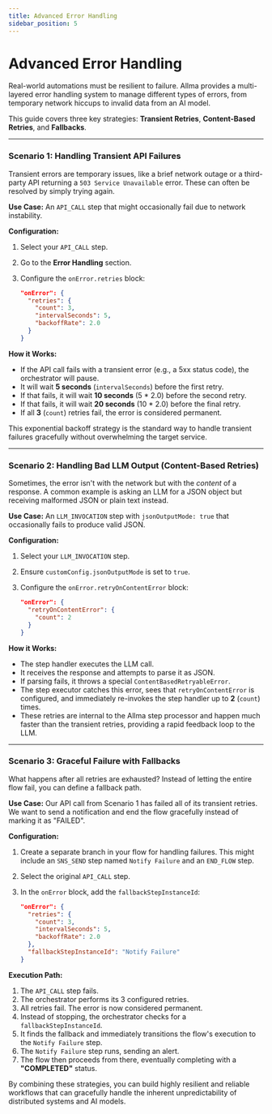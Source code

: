 ```yaml
---
title: Advanced Error Handling
sidebar_position: 5
---
```


# Advanced Error Handling

Real-world automations must be resilient to failure. Allma provides a multi-layered error handling system to manage different types of errors, from temporary network hiccups to invalid data from an AI model.

This guide covers three key strategies: **Transient Retries**, **Content-Based Retries**, and **Fallbacks**.

---

### Scenario 1: Handling Transient API Failures

Transient errors are temporary issues, like a brief network outage or a third-party API returning a `503 Service Unavailable` error. These can often be resolved by simply trying again.

**Use Case:** An `API_CALL` step that might occasionally fail due to network instability.

**Configuration:**

1.  Select your `API_CALL` step.
2.  Go to the **Error Handling** section.
3.  Configure the `onError.retries` block:

    ```json
    "onError": {
      "retries": {
        "count": 3,
        "intervalSeconds": 5,
        "backoffRate": 2.0
      }
    }
    ```

**How it Works:**
-   If the API call fails with a transient error (e.g., a 5xx status code), the orchestrator will pause.
-   It will wait **5 seconds** (`intervalSeconds`) before the first retry.
-   If that fails, it will wait **10 seconds** (5 * 2.0) before the second retry.
-   If that fails, it will wait **20 seconds** (10 * 2.0) before the final retry.
-   If all **3** (`count`) retries fail, the error is considered permanent.

This exponential backoff strategy is the standard way to handle transient failures gracefully without overwhelming the target service.

---

### Scenario 2: Handling Bad LLM Output (Content-Based Retries)

Sometimes, the error isn't with the network but with the *content* of a response. A common example is asking an LLM for a JSON object but receiving malformed JSON or plain text instead.

**Use Case:** An `LLM_INVOCATION` step with `jsonOutputMode: true` that occasionally fails to produce valid JSON.

**Configuration:**

1.  Select your `LLM_INVOCATION` step.
2.  Ensure `customConfig.jsonOutputMode` is set to `true`.
3.  Configure the `onError.retryOnContentError` block:

    ```json
    "onError": {
      "retryOnContentError": {
        "count": 2
      }
    }
    ```

**How it Works:**
-   The step handler executes the LLM call.
-   It receives the response and attempts to parse it as JSON.
-   If parsing fails, it throws a special `ContentBasedRetryableError`.
-   The step executor catches this error, sees that `retryOnContentError` is configured, and immediately re-invokes the step handler up to **2** (`count`) times.
-   These retries are internal to the Allma step processor and happen much faster than the transient retries, providing a rapid feedback loop to the LLM.

---

### Scenario 3: Graceful Failure with Fallbacks

What happens after all retries are exhausted? Instead of letting the entire flow fail, you can define a fallback path.

**Use Case:** Our API call from Scenario 1 has failed all of its transient retries. We want to send a notification and end the flow gracefully instead of marking it as "FAILED".

**Configuration:**

1.  Create a separate branch in your flow for handling failures. This might include an `SNS_SEND` step named `Notify Failure` and an `END_FLOW` step.
2.  Select the original `API_CALL` step.
3.  In the `onError` block, add the `fallbackStepInstanceId`:

    ```json
    "onError": {
      "retries": {
        "count": 3,
        "intervalSeconds": 5,
        "backoffRate": 2.0
      },
      "fallbackStepInstanceId": "Notify Failure"
    }
    ```

**Execution Path:**

 <!-- TODO: Add a real diagram -->

1.  The `API_CALL` step fails.
2.  The orchestrator performs its 3 configured retries.
3.  All retries fail. The error is now considered permanent.
4.  Instead of stopping, the orchestrator checks for a `fallbackStepInstanceId`.
5.  It finds the fallback and immediately transitions the flow's execution to the `Notify Failure` step.
6.  The `Notify Failure` step runs, sending an alert.
7.  The flow then proceeds from there, eventually completing with a **"COMPLETED"** status.

By combining these strategies, you can build highly resilient and reliable workflows that can gracefully handle the inherent unpredictability of distributed systems and AI models.